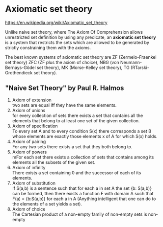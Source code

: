 # Axiomatic set theory

https://en.wikipedia.org/wiki/Axiomatic_set_theory

Unlike naive set theory, where The Axiom Of Comprehension allows unrestricted set definition by using any predicate, an **axiomatic set theory** is a system that restricts the sets which are allowed to be generated by strictly constraining them with the axioms.

The best known systems of axiomatic set theory are ZF (Zermelo-Fraenkel set theory) ZFC (ZF plus the axiom of choice), NBG (von Neumann-Bernays-Gödel set theory), MK (Morse-Kelley set theory), TG (RTarski-Grothendieck set theory).


## "Naive Set Theory" by Paul R. Halmos

1. Axiom of extension    
  two sets are equal iff they have the same elements.
2. Axiom of unions    
  for every collection of sets there exists a set that contains all the elements that belong to at least one set of the given collection.
3. Axiom of specification    
  To every set A and to every condition S(x) there corresponds a set B whose elements are exactly those elements x of A for which S(x) holds.
4. Axiom of pairing    
  For any two sets there exists a set that they both belong to.
5. Axiom of powers    
  mFor each set there exists a collection of sets that contains among its elements all the subsets of the given set.
6. Axiom of infinity    
  There exists a set containing 0 and the successor of each of its elements.
7. Axiom of substitution    
  If S(a,b) is a sentence such that for each a in set A the set {b: S(a,b)} can be formed, then there exists a function F with domain A such that F(a) = {b:S(a,b)} for each a in A (Anything intelligent that one can do to the elements of a set yields a set).
8. Axiom of choice    
  The Cartesian product of a non-empty family of non-empty sets is non-empty
